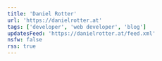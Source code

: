 ```yaml
---
title: 'Daniel Rotter'
url: 'https://danielrotter.at'
tags: ['developer', 'web developer', 'blog']
updatesFeed: 'https://danielrotter.at/feed.xml'
nsfw: false
rss: true
---
```

